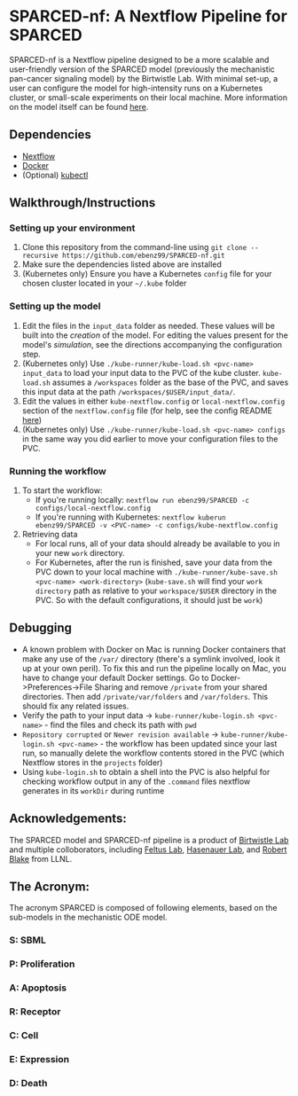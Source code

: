 # SPARCED-nf: A Nextflow Pipeline for SPARCED

SPARCED-nf is a Nextflow pipeline designed to be a more scalable and user-friendly version of the SPARCED model (previously the mechanistic pan-cancer signaling model) by the Birtwistle Lab. With minimal set-up, a user can configure the model for high-intensity runs on a Kubernetes cluster, or small-scale experiments on their local machine. More information on the model itself can be found [here](https://github.com/birtwistlelab/SPARCED).


## Dependencies

- [Nextflow](https://www.nextflow.io/docs/latest/getstarted.html)
- [Docker](https://docs.docker.com/get-docker/)
- (Optional) [kubectl](https://kubernetes.io/docs/tasks/tools/install-kubectl/)

## Walkthrough/Instructions
### Setting up your environment

1. Clone this repository from the command-line using `git clone --recursive https://github.com/ebenz99/SPARCED-nf.git`
2. Make sure the dependencies listed above are installed
3. (Kubernetes only) Ensure you have a Kubernetes `config` file for your chosen cluster located in your `~/.kube` folder

### Setting up the model

1. Edit the files in the `input_data` folder as needed. These values will be built into the *creation* of the model. For editing the values present for the model's *simulation*, see the directions accompanying the configuration step.
2. (Kubernetes only) Use `./kube-runner/kube-load.sh <pvc-name> input_data` to load your input data to the PVC of the kube cluster. `kube-load.sh` assumes a `/workspaces` folder as the base of the PVC, and saves this input data at the path `/workspaces/$USER/input_data/`.
3. Edit the values in either `kube-nextflow.config` or `local-nextflow.config` section of the `nextflow.config` file (for help, see the config README [here](https://github.com/ebenz99/SPARCED-nf/blob/master/configs/README.md))
4. (Kubernetes only) Use `./kube-runner/kube-load.sh <pvc-name> configs` in the same way you did earlier to move your configuration files to the PVC.

### Running the workflow

1. To start the workflow:
    - If you're running locally: `nextflow run ebenz99/SPARCED -c configs/local-nextflow.config`
    - If you're running with Kubernetes: `nextflow kuberun ebenz99/SPARCED -v <PVC-name> -c configs/kube-nextflow.config`
2. Retrieving data
    - For local runs, all of your data should already be available to you in your new `work` directory.
    - For Kubernetes, after the run is finished, save your data from the PVC down to your local machine with `./kube-runner/kube-save.sh <pvc-name> <work-directory>` (`kube-save.sh` will find your `work directory` path as relative to your `workspace/$USER` directory in the PVC. So with the default configurations, it should just be `work`)

## Debugging

- A known problem with Docker on Mac is running Docker containers that make any use of the `/var/` directory (there's a symlink involved, look it up at your own peril). To fix this and run the pipeline locally on Mac, you have to change your default Docker settings. Go to Docker->Preferences->File Sharing and remove `/private` from your shared directories. Then add `/private/var/folders` and `/var/folders`. This should fix any related issues.
- Verify the path to your input data -> `kube-runner/kube-login.sh <pvc-name>` - find the files and check its path with `pwd`
- `Repository corrupted` or `Newer revision available` -> `kube-runner/kube-login.sh <pvc-name>` - the workflow has been updated since your last run, so manually delete the workflow contents stored in the PVC (which Nextflow stores in the `projects` folder)
 - Using `kube-login.sh` to obtain a shell into the PVC is also helpful for checking workflow output in any of the `.command` files nextflow generates in its `workDir` during runtime


## Acknowledgements:

The SPARCED model and SPARCED-nf pipeline is a product of [Birtwistle Lab](http://www.birtwistlelab.com/) and multiple colloborators, including [Feltus Lab](https://www.clemson.edu/science/departments/genetics-biochemistry/people/profiles/ffeltus), [Hasenauer Lab](https://www.mathematics-and-life-sciences.uni-bonn.de/en/group-members/jan-hasenauer), and [Robert Blake](https://bbs.llnl.gov/RobertBlake.html) from LLNL.



## The Acronym:
The acronym SPARCED is composed of following elements, based on the sub-models in the mechanistic ODE model.

### S: SBML
### P: Proliferation
### A: Apoptosis
###  R: Receptor
###  C: Cell
###  E: Expression
###  D: Death
